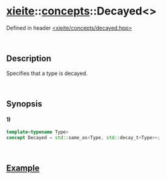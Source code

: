 # [xieite](../../xieite.md)\:\:[concepts](../../concepts.md)\:\:Decayed\<\>
Defined in header [<xieite/concepts/decayed.hpp>](../../../include/xieite/concepts/decayed.hpp)

&nbsp;

## Description
Specifies that a type is decayed.

&nbsp;

## Synopsis
#### 1)
```cpp
template<typename Type>
concept Decayed = std::same_as<Type, std::decay_t<Type>>;
```

&nbsp;

## [Example](https://en.cppreference.com/w/cpp/types/decay#Example)
